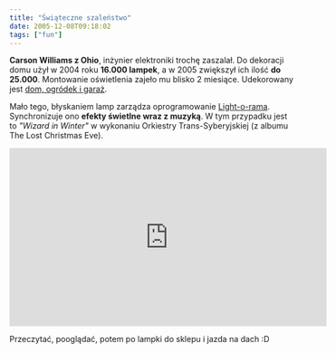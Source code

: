 ```yaml
---
title: "Świąteczne szaleństwo"
date: 2005-12-08T09:18:02
tags: ["fun"]
---
```

<strong>Carson Williams z Ohio</strong>, inżynier elektroniki trochę zaszalał. Do dekoracji domu użył w 2004 roku <strong>16.000 lampek</strong>, a w 2005 zwiększył ich ilość <strong>do 25.000</strong>. Montowanie oświetlenia zajeło mu blisko 2 miesiące. Udekorowany jest <a href="http://www.snopes.com/photos/arts/xmaslights.asp">dom, ogródek i garaż</a>.

Mało tego, błyskaniem lamp zarządza oprogramowanie <a href="http://www.lightorama.com/demo.php">Light-o-rama</a>. Synchronizuje ono <strong>efekty świetlne wraz z muzyką</strong>. W tym przypadku jest to  <em>"Wizard in Winter"</em> w wykonaniu Orkiestry Trans-Syberyjskiej (z albumu The Lost Christmas Eve).

<iframe width="560" height="315" src="https://www.youtube.com/embed/r0kGkiT3Qro" title="YouTube video player" frameborder="0" allow="accelerometer; autoplay; clipboard-write; encrypted-media; gyroscope; picture-in-picture; web-share" referrerpolicy="strict-origin-when-cross-origin" allowfullscreen></iframe>

Przeczytać, pooglądać, potem po lampki do sklepu i jazda na dach :D
